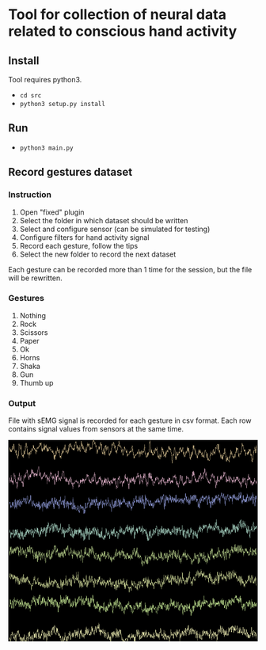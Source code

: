 # Tool for collection of neural data related to conscious hand activity 
## Install
Tool requires python3.
* `cd src`
* `python3 setup.py install`
## Run 
* `python3 main.py`
## Record gestures dataset
### Instruction
1. Open "fixed" plugin
2. Select the folder in which dataset should be written
3. Select and configure sensor (can be simulated for testing)
4. Configure filters for hand activity signal
5. Record each gesture, follow the tips
6. Select the new folder to record the next dataset

Each gesture can be recorded more than 1 time for the session, but the file will be rewritten.

### Gestures
1. Nothing
2. Rock
3. Scissors
4. Paper
5. Ok
6. Horns
7. Shaka
8. Gun
9. Thumb up

### Output
File with sEMG signal is recorded for each gesture in csv format.
Each row contains signal values from sensors at the same time.

![alt text](https://raw.githubusercontent.com/cyber-punk-me/vizzero/master/screen.png "Fixed")
